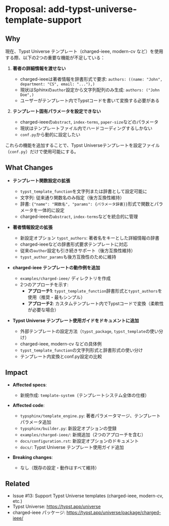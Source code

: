 # Proposal: add-typst-universe-template-support

## Why

現在、Typst Universe テンプレート（charged-ieee, modern-cv など）を使用する際、以下の2つの重要な機能が不足している：

1. **著者の詳細情報を渡せない**
   - charged-ieeeは著者情報を辞書形式で要求: `authors: ((name: "John", department: "CS", email: "..."),)`
   - 現状はSphinxの`author`設定から文字列配列のみ生成: `authors: ("John Doe",)`
   - ユーザーがテンプレート内でTypstコードを書いて変換する必要がある

2. **テンプレート固有パラメータを設定できない**
   - charged-ieeeの`abstract`, `index-terms`, `paper-size`などのパラメータ
   - 現状はテンプレートファイル内でハードコーディングするしかない
   - `conf.py`から動的に設定したい

これらの機能を追加することで、Typst Universeテンプレートを設定ファイル（`conf.py`）だけで使用可能にする。

## What Changes

- **テンプレート関数設定の拡張**
  - `typst_template_function`を文字列または辞書として設定可能に
  - 文字列: 従来通り関数名のみ指定（後方互換性維持）
  - 辞書: `{"name": "関数名", "params": {パラメータ辞書}}`形式で関数とパラメータを一体的に設定
  - charged-ieeeの`abstract`, `index-terms`などを統合的に管理

- **著者情報設定の拡張**
  - 新設定オプション `typst_authors`: 著者名をキーとした詳細情報の辞書
  - charged-ieeeなどの辞書形式要求テンプレートに対応
  - 従来の`author`設定も引き続きサポート（後方互換性維持）
  - `typst_author_params`も後方互換性のために維持

- **charged-ieee テンプレートの動作例を追加**
  - `examples/charged-ieee/` ディレクトリを作成
  - 2つのアプローチを示す:
    - **アプローチ1**: `typst_template_function`辞書形式と`typst_authors`を使用（推奨・最もシンプル）
    - **アプローチ2**: カスタムテンプレート内でTypstコードで変換（柔軟性が必要な場合）

- **Typst Universe テンプレート使用ガイドをドキュメントに追加**
  - 外部テンプレートの設定方法（`typst_package`, `typst_template`の使い分け）
  - charged-ieee, modern-cv などの具体例
  - `typst_template_function`の文字列形式と辞書形式の使い分け
  - テンプレート内変換とconf.py設定の比較

## Impact

- **Affected specs**:
  - 新規作成: `template-system`（テンプレートシステム全体の仕様）

- **Affected code**:
  - `typsphinx/template_engine.py`: 著者パラメータマージ、テンプレートパラメータ追加
  - `typsphinx/builder.py`: 新設定オプションの登録
  - `examples/charged-ieee/`: 新規追加（2つのアプローチを含む）
  - `docs/configuration.rst`: 新設定オプションのドキュメント
  - `docs/`: Typst Universe テンプレート使用ガイド追加

- **Breaking changes**:
  - なし（既存の設定・動作はすべて維持）

## Related

- Issue #13: Support Typst Universe templates (charged-ieee, modern-cv, etc.)
- Typst Universe: https://typst.app/universe
- charged-ieee パッケージ: https://typst.app/universe/package/charged-ieee/
